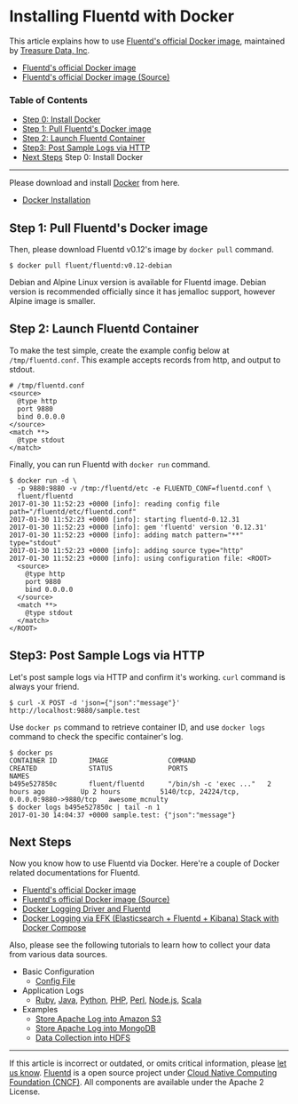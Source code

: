


Installing Fluentd with Docker
==============================

This article explains how to use [Fluentd's official Docker
image](https://hub.docker.com/r/fluent/fluentd/), maintained by
[Treasure Data, Inc](http://www.treasuredata.com/).

-   [Fluentd's official Docker
    image](https://hub.docker.com/r/fluent/fluentd/)
-   [Fluentd's official Docker image
    (Source)](https://github.com/fluent/fluentd-docker-image)


### Table of Contents

-   [Step 0: Install Docker](#step-0:-install-docker)
-   [Step 1: Pull Fluentd's Docker
    image](#step-1:-pull-fluentd%E2%80%99s-docker-image)
-   [Step 2: Launch Fluentd
    Container](#step-2:-launch-fluentd-container)
-   [Step3: Post Sample Logs via
    HTTP](#step3:-post-sample-logs-via-http)
-   [Next Steps](#next-steps)
Step 0: Install Docker
----------------------

Please download and install [Docker](https://www.docker.com/) from here.

-   [Docker Installation](https://docs.docker.com/engine/installation/)

Step 1: Pull Fluentd's Docker image
-----------------------------------

Then, please download Fluentd v0.12's image by `docker pull` command.

``` {.CodeRay}
$ docker pull fluent/fluentd:v0.12-debian
```
Debian and Alpine Linux version is available for Fluentd image. Debian
version is recommended officially since it has jemalloc support, however
Alpine image is smaller.

Step 2: Launch Fluentd Container
--------------------------------

To make the test simple, create the example config below at
`/tmp/fluentd.conf`. This example accepts records from http, and output
to stdout.

``` {.CodeRay}
# /tmp/fluentd.conf
<source>
  @type http
  port 9880
  bind 0.0.0.0
</source>
<match **>
  @type stdout
</match>
```

Finally, you can run Fluentd with `docker run` command.

``` {.CodeRay}
$ docker run -d \
  -p 9880:9880 -v /tmp:/fluentd/etc -e FLUENTD_CONF=fluentd.conf \
  fluent/fluentd
2017-01-30 11:52:23 +0000 [info]: reading config file path="/fluentd/etc/fluentd.conf"
2017-01-30 11:52:23 +0000 [info]: starting fluentd-0.12.31
2017-01-30 11:52:23 +0000 [info]: gem 'fluentd' version '0.12.31'
2017-01-30 11:52:23 +0000 [info]: adding match pattern="**" type="stdout"
2017-01-30 11:52:23 +0000 [info]: adding source type="http"
2017-01-30 11:52:23 +0000 [info]: using configuration file: <ROOT>
  <source>
    @type http
    port 9880
    bind 0.0.0.0
  </source>
  <match **>
    @type stdout
  </match>
</ROOT>
```

Step3: Post Sample Logs via HTTP
--------------------------------

Let's post sample logs via HTTP and confirm it's working. `curl` command
is always your friend.

``` {.CodeRay}
$ curl -X POST -d 'json={"json":"message"}' http://localhost:9880/sample.test
```

Use `docker ps` command to retrieve container ID, and use `docker logs`
command to check the specific container's log.

``` {.CodeRay}
$ docker ps
CONTAINER ID        IMAGE               COMMAND                  CREATED             STATUS              PORTS                                         NAMES
b495e527850c        fluent/fluentd      "/bin/sh -c 'exec ..."   2 hours ago         Up 2 hours          5140/tcp, 24224/tcp, 0.0.0.0:9880->9880/tcp   awesome_mcnulty
$ docker logs b495e527850c | tail -n 1
2017-01-30 14:04:37 +0000 sample.test: {"json":"message"}
```

Next Steps
----------

Now you know how to use Fluentd via Docker. Here're a couple of Docker
related documentations for Fluentd.

-   [Fluentd's official Docker
    image](https://hub.docker.com/r/fluent/fluentd/)
-   [Fluentd's official Docker image
    (Source)](https://github.com/fluent/fluentd-docker-image)
-   [Docker Logging Driver and Fluentd](docker-logging)
-   [Docker Logging via EFK (Elasticsearch + Fluentd + Kibana) Stack
    with Docker Compose](docker-logging-efk-compose)

Also, please see the following tutorials to learn how to collect your
data from various data sources.

-   Basic Configuration
    -   [Config File](config-file)
-   Application Logs
    -   [Ruby](ruby), [Java](java), [Python](python), [PHP](php),
        [Perl](perl), [Node.js](nodejs), [Scala](scala)
-   Examples
    -   [Store Apache Log into Amazon S3](apache-to-s3)
    -   [Store Apache Log into MongoDB](apache-to-mongodb)
    -   [Data Collection into HDFS](http-to-hdfs)


------------------------------------------------------------------------


If this article is incorrect or outdated, or omits critical information,
please [let us
know](https://github.com/fluent/fluentd-docs/issues?state=open).
[Fluentd](http://www.fluentd.org/) is a open source project under [Cloud
Native Computing Foundation (CNCF)](https://cncf.io/). All components
are available under the Apache 2 License.
